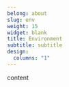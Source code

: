 ```yaml
---
belong: about
slug: env
weight: 15
widget: blank
title: Environment
subtitle: subtitle
design:
  columns: "1"
---
```

content
